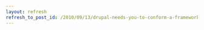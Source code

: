 ```yaml
---
layout: refresh
refresh_to_post_id: /2010/09/13/drupal-needs-you-to-conform-a-framework-will-conform-to-you
---
```

